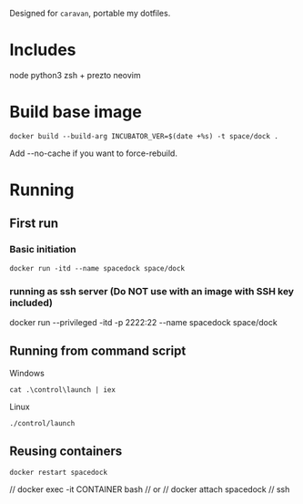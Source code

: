 Designed for `caravan`, portable my dotfiles.


# Includes

node
python3
zsh + prezto
neovim


# Build base image
```
docker build --build-arg INCUBATOR_VER=$(date +%s) -t space/dock .
```
Add --no-cache if you want to force-rebuild.


# Running

## First run

### Basic initiation
```
docker run -itd --name spacedock space/dock
```

### running as ssh server (Do NOT use with an image with SSH key included)
docker run --privileged -itd -p 2222:22 --name spacedock space/dock

## Running from command script

Windows
```
cat .\control\launch | iex
```

Linux
```
./control/launch
```

## Reusing containers
```
docker restart spacedock
```


// docker exec -it CONTAINER bash
// or
// docker attach spacedock
// ssh 
